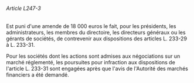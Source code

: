 ###### Article L247-3

Est puni d'une amende de 18 000 euros le fait, pour les présidents, les administrateurs, les membres du directoire, les directeurs généraux ou les gérants de sociétés, de contrevenir aux dispositions des articles L. 233-29 à L. 233-31.

Pour les sociétés dont les actions sont admises aux négociations sur un marché réglementé, les poursuites pour infraction aux dispositions de l'article L. 233-31 sont engagées après que l'avis de l'Autorité des marchés financiers a été demandé.

